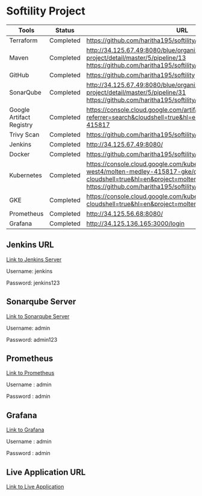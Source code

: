 
# Softility Project

|Tools| Status  | URL  |
|---|---|---|
| Terraform  |  Completed |  https://github.com/haritha195/softility/tree/master/terraform-code |
| Maven  |  Completed |  http://34.125.67.49:8080/blue/organizations/jenkins/softility-project/detail/master/5/pipeline/13 https://github.com/haritha195/softility/blob/master/Jenkinsfile#L23 |
| GitHub | Completed | https://github.com/haritha195/softility |
| SonarQube | Completed | http://34.125.67.49:8080/blue/organizations/jenkins/softility-project/detail/master/5/pipeline/31 https://github.com/haritha195/softility/blob/master/Jenkinsfile#L39 |
|  Google Artifact Registry | Completed | https://console.cloud.google.com/artifacts?referrer=search&cloudshell=true&hl=en&project=molten-medley-415817 |
| Trivy Scan | Completed | https://github.com/haritha195/softility/blob/master/Jenkinsfile#L53 |
| Jenkins | Completed | http://34.125.67.49:8080/ |
| Docker | Completed | https://github.com/haritha195/softility/blob/master/Jenkinsfile#L28 |
| Kubernetes | Completed | https://console.cloud.google.com/kubernetes/clusters/details/us-west4/molten-medley-415817-gke/details?cloudshell=true&hl=en&project=molten-medley-415817 https://github.com/haritha195/softility/blob/master/Jenkinsfile#L74 |
| GKE | Completed | https://console.cloud.google.com/kubernetes/list/overview?cloudshell=true&hl=en&project=molten-medley-415817 |
| Prometheus | Completed | http://34.125.56.68:8080/
| Grafana | Completed | http://34.125.136.165:3000/login |

## Jenkins URL
[Link to Jenkins Server](http://34.125.67.49:8080/job/softility-project/job/master/)

Username: jenkins

Password: jenkins123

## Sonarqube Server
[Link to Sonarqube Server](http://34.16.191.60:9000/dashboard?id=softility-java-app)

Username: admin

Password: admin123

## Prometheus
[Link to Prometheus](http://34.125.56.68:8080/)

Username : admin

Password : admin

## Grafana
[Link to Grafana](http://34.125.136.165:3000/login)

Username : admin

Password : admin

## Live Application URL
[Link to Live Application](http://34.125.21.188:8080/)
